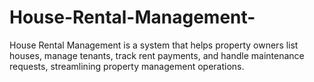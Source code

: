 # House-Rental-Management-
House Rental Management is a system that helps property owners list houses, manage tenants, track rent payments, and handle maintenance requests, streamlining property management operations.
